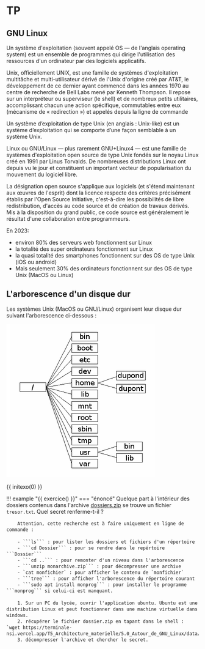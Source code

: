 # TP

## GNU Linux

Un système d'exploitation (souvent appelé OS — de l'anglais operating system) est un ensemble de programmes qui dirige l'utilisation des ressources d'un ordinateur par des logiciels applicatifs.

Unix, officiellement UNIX, est une famille de systèmes d'exploitation multitâche et multi-utilisateur dérivé de l'Unix d'origine créé par AT&T, le développement de ce dernier ayant commencé dans les années 1970 au centre de recherche de Bell Labs mené par Kenneth Thompson. Il repose sur un interpréteur ou superviseur (le shell) et de nombreux petits utilitaires, accomplissant chacun une action spécifique, commutables entre eux (mécanisme de « redirection ») et appelés depuis la ligne de commande

Un système d’exploitation de type Unix (en anglais : Unix-like) est un système d’exploitation qui se comporte d’une façon semblable à un système Unix.

Linux ou GNU/Linux — plus rarement GNU+Linux4 — est une famille de systèmes d'exploitation open source de type Unix fondés sur le noyau Linux créé en 1991 par Linus Torvalds. De nombreuses distributions Linux ont depuis vu le jour et constituent un important vecteur de popularisation du mouvement du logiciel libre.

La désignation open source s'applique aux logiciels (et s'étend maintenant aux œuvres de l'esprit) dont la licence respecte des critères précisément établis par l'Open Source Initiative, c'est-à-dire les possibilités de libre redistribution, d'accès au code source et de création de travaux dérivés. Mis à la disposition du grand public, ce code source est généralement le résultat d'une collaboration entre programmeurs.

En 2023:

- environ 80% des serveurs web fonctionnent sur Linux
- la totalité des super ordinateurs fonctionnent sur Linux
- la quasi totalité des smartphones fonctionnent sur des OS de type Unix (iOS ou android)
- Mais seulement 30% des ordinateurs fonctionnent sur des OS de type Unix (MacOS ou Linux)




## L'arborescence d'un disque dur
Les systèmes Unix (MacOS ou GNU/Linux) organisent leur disque dur suivant l'arborescence ci-dessous :

![image](./data/arbo-unix.gif)


{{ initexo(0) }}


!!! example "{{ exercice() }}"
    === "énoncé"
        Quelque part à l'intérieur des dossiers contenus dans l'archive [dossiers.zip](./data/dossiers.zip) se trouve un fichier ```tresor.txt```. Quel secret renferme-t-il ?

        Attention, cette recherche est à faire uniquement en ligne de commande :

        - ```ls``` : pour lister les dossiers et fichiers d'un répertoire
        - ```cd Dossier``` : pour se rendre dans le repértoire ```Dossier```
        - ```cd ..``` : pour remonter d'un niveau dans l'arborescence
        - ```unzip monarchive.zip``` : pour décompresser une archive
        - `cat monfichier` : pour afficher le contenu de `monfichier`
        - ```tree``` : pour afficher l'arborescence du répertoire courant
        - ```sudo apt install monprog``` : pour installer le programme ```monprog``` si celui-ci est manquant.

        1. Sur un PC du lycée, ouvrir l'application ubuntu. Ubuntu est une distribution Linux et peut fonctionner dans une machine virtuelle dans windows.
        2. récupérer le fichier dossier.zip en tapant dans le shell : `wget https://terminale-nsi.vercel.app/T5_Architecture_materielle/5.0_Autour_de_GNU_Linux/data/dossiers.zip`
        3. décompresser l'archive et chercher le secret.